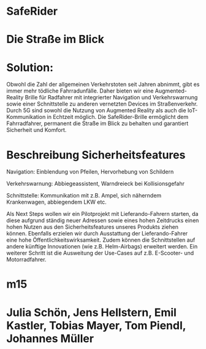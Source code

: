 # SafeRider


# Die Straße im Blick 


# Solution: 
Obwohl die Zahl der allgemeinen Verkehrstoten seit Jahren abnimmt, gibt es immer mehr tödliche Fahrradunfälle. Daher bieten wir eine Augmented-Reality Brille für Radfahrer mit integrierter Navigation und Verkehrswarnung sowie einer Schnittstelle zu anderen vernetzten Devices im Straßenverkehr. Durch 5G sind sowohl die Nutzung von Augmented Reality als auch die IoT-Kommunikation in Echtzeit möglich. Die SafeRider-Brille ermöglicht dem Fahrradfahrer, permanent die Straße im Blick zu behalten und garantiert Sicherheit und Komfort. 


# Beschreibung Sicherheitsfeatures 

Navigation: Einblendung von Pfeilen, Hervorhebung von Schildern

Verkehrswarnung: Abbiegeassistent, Warndreieck bei Kollisionsgefahr

Schnittstelle: Kommunikation mit z.B. Ampel, sich näherndem Krankenwagen, abbiegendem LKW etc.


Als Next Steps wollen wir ein Pilotprojekt mit Lieferando-Fahrern starten, da diese aufgrund ständig neuer Adressen sowie eines hohen Zeitdrucks einen hohen Nutzen aus den Sicherheitsfeatures unseres Produkts ziehen können. Ebenfalls erzielen wir durch Ausstattung der Lieferando-Fahrer eine hohe Öffentlichkeitswirksamkeit. Zudem können die Schnittstellen auf andere künftige Innovationen (wie z.B. Helm-Airbags) erweitert werden. Ein weiterer Schritt ist die Ausweitung der Use-Cases auf z.B. E-Scooter- und Motorradfahrer. 

# m15

# Julia Schön, Jens Hellstern, Emil Kastler, Tobias Mayer, Tom Piendl, Johannes Müller
